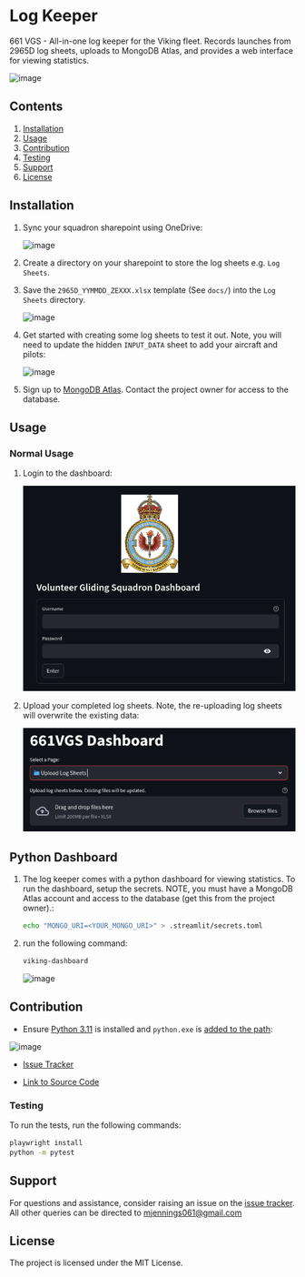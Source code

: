 # Log Keeper

661 VGS - All-in-one log keeper for the Viking fleet. Records launches from 2965D log sheets, uploads to MongoDB Atlas, and provides a web interface for viewing statistics.

![image](https://github.com/mjennings061/viking-log-keeper/assets/24479573/cd4929e4-7a13-4d48-b4b6-1cd52f865b8d)

## Contents

1. [Installation](#installation)
1. [Usage](#usage)
1. [Contribution](#contribution)
1. [Testing](#testing)
1. [Support](#support)
1. [License](#license)

## Installation

1. Sync your squadron sharepoint using OneDrive:

    ![image](https://github.com/mjennings061/viking-log-keeper/assets/24479573/e9c856aa-48c3-429d-9685-d3b586538ea2)

1. Create a directory on your sharepoint to store the log sheets e.g. `Log Sheets`.

1. Save the `2965D_YYMMDD_ZEXXX.xlsx` template (See `docs/`) into the `Log Sheets` directory.

    ![image](https://github.com/mjennings061/viking-log-keeper/assets/24479573/ea8e51e0-ee2b-481a-88ce-63a544e0da1b)

1. Get started with creating some log sheets to test it out. Note, you will need to update the hidden `INPUT_DATA` sheet to add your aircraft and pilots:

    ![image](https://github.com/mjennings061/viking-log-keeper/assets/24479573/0b826db1-fbf1-43e0-b07a-389521f9f697)

1. Sign up to [MongoDB Atlas](https://cloud.mongodb.com). Contact the project owner for access to the database.

## Usage

### Normal Usage

1. Login to the dashboard:

    ![Dashboard login](docs/dashboard.png)

1. Upload your completed log sheets. Note, the re-uploading log sheets will overwrite the existing data:

    ![Upload page](docs/login.png)

## Python Dashboard

1. The log keeper comes with a python dashboard for viewing statistics. To run the dashboard, setup the secrets. NOTE, you must have a MongoDB Atlas account and access to the database (get this from the project owner).:

    ```bash
    echo "MONGO_URI=<YOUR_MONGO_URI>" > .streamlit/secrets.toml
    ```

1. run the following command:

    ```bash
    viking-dashboard
    ```

    ![image](https://github.com/mjennings061/viking-log-keeper/assets/24479573/5939a9e6-9dc9-41a2-ab27-60f929ff1214)

## Contribution

- Ensure [Python 3.11](https://www.python.org/downloads/windows/) is installed and `python.exe` is [added to the path](https://realpython.com/add-python-to-path/):

![image](https://github.com/mjennings061/viking-log-keeper/assets/24479573/f2d58a92-752c-426e-878f-832cfcf7e175)

- [Issue Tracker](https://github.com/mjennings061/viking-log-keeper/issues)

- [Link to Source Code](https://github.com/mjennings061/viking-log-keeper/tree/main)

### Testing

To run the tests, run the following commands:

```bash
playwright install
python -m pytest
```

## Support

For questions and assistance, consider raising an issue on the [issue tracker](https://github.com/mjennings061/viking-log-keeper/issues). All other queries can be directed to [mjennings061@gmail.com](mjennings061@gmail.com)

## License

The project is licensed under the MIT License.
